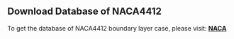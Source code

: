 ## Download Database of NACA4412
To get the database of NACA4412 boundary layer case, please visit:
[**NACA**](https://kth-my.sharepoint.com/:f:/g/personal/yuningw_ug_kth_se/ErgO1ZWzoapCnHSJXIjdDyUB7TziV4P2cjzOYkUp2YKI_w?e=vQyak6) 
